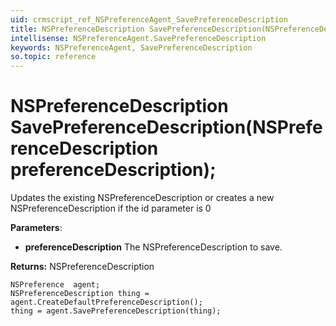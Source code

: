 ```yaml
---
uid: crmscript_ref_NSPreferenceAgent_SavePreferenceDescription
title: NSPreferenceDescription SavePreferenceDescription(NSPreferenceDescription preferenceDescription);
intellisense: NSPreferenceAgent.SavePreferenceDescription
keywords: NSPreferenceAgent, SavePreferenceDescription
so.topic: reference
---
```


# NSPreferenceDescription SavePreferenceDescription(NSPreferenceDescription preferenceDescription);

Updates the existing NSPreferenceDescription or creates a new NSPreferenceDescription if the id parameter is 0

**Parameters**:
* **preferenceDescription** The NSPreferenceDescription to save.

**Returns:** NSPreferenceDescription

```crmscript
NSPreference  agent;
NSPreferenceDescription thing = agent.CreateDefaultPreferenceDescription();
thing = agent.SavePreferenceDescription(thing);
```

